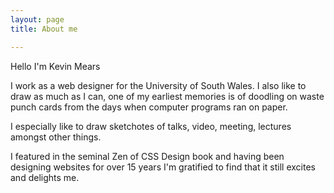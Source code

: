 ```yaml
---
layout: page
title: About me

---
```


Hello I'm Kevin Mears

I work as a web designer for the University of South Wales. I also like to draw as much as I can, one of my earliest memories is of doodling on waste punch cards from the days when computer programs ran on paper.

I especially like to draw sketchotes of talks, video, meeting, lectures amongst other things. 

I featured in the seminal Zen of CSS Design book and having been designing websites for over 15 years I'm gratified to find that it still excites and delights me. 
